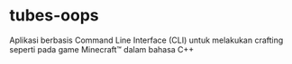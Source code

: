 # tubes-oops
Aplikasi berbasis Command Line Interface (CLI) untuk melakukan crafting seperti pada game Minecraft™ dalam bahasa C++
